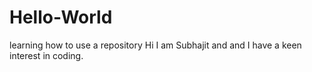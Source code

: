 # Hello-World
learning how to use a repository
Hi I am Subhajit and and I have a keen interest in coding.

